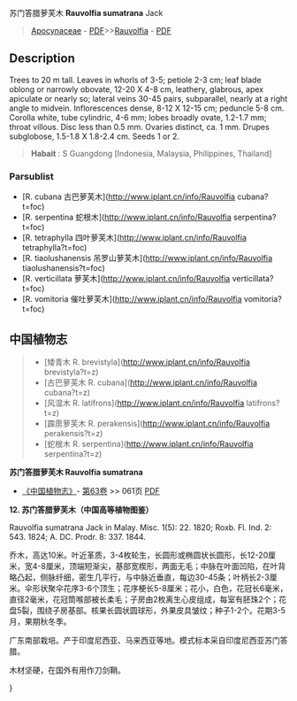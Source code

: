 苏门答腊萝芙木 **Rauvolfia sumatrana** Jack

> [Apocynaceae](http://www.iplant.cn/info/Apocynaceae?t=foc) - [PDF](http://www.iplant.cn/foc/pdf/Apocynaceae.pdf)>>[Rauvolfia](http://www.iplant.cn/info/Rauvolfia?t=foc) - [PDF](http://www.iplant.cn/foc/pdf/Rauvolfia.pdf)

## Description

Trees to 20 m tall. Leaves in whorls of 3-5; petiole 2-3 cm; leaf blade oblong or narrowly obovate, 12-20 X 4-8 cm, leathery, glabrous, apex apiculate or nearly so; lateral veins 30-45 pairs, subparallel, nearly at a right angle to midvein. Inflorescences dense, 8-12 X 12-15 cm; peduncle 5-8 cm. Corolla white, tube cylindric, 4-6 mm; lobes broadly ovate, 1.2-1.7 mm; throat villous. Disc less than 0.5 mm. Ovaries distinct, ca. 1 mm. Drupes subglobose, 1.5-1.8 X  1.8-2.4 cm. Seeds 1 or 2.


> **Habait** : 
> S Guangdong [Indonesia, Malaysia, Philippines, Thailand]



### Parsublist

* [R.  cubana  古巴萝芙木](http://www.iplant.cn/info/Rauvolfia cubana?t=foc)
* [R.  serpentina  蛇根木](http://www.iplant.cn/info/Rauvolfia serpentina?t=foc)
* [R.  tetraphylla  四叶萝芙木](http://www.iplant.cn/info/Rauvolfia tetraphylla?t=foc)
* [R.  tiaolushanensis  吊罗山萝芙木](http://www.iplant.cn/info/Rauvolfia tiaolushanensis?t=foc)
* [R.  verticillata  萝芙木](http://www.iplant.cn/info/Rauvolfia verticillata?t=foc)
* [R.  vomitoria  催吐萝芙木](http://www.iplant.cn/info/Rauvolfia vomitoria?t=foc)


## 中国植物志

> * [矮青木  R.  brevistyla](http://www.iplant.cn/info/Rauvolfia brevistyla?t=z)
> * [古巴萝芙木  R.  cubana](http://www.iplant.cn/info/Rauvolfia cubana?t=z)
> * [风湿木  R.  latifrons](http://www.iplant.cn/info/Rauvolfia latifrons?t=z)
> * [霹雳萝芙木  R.  perakensis](http://www.iplant.cn/info/Rauvolfia perakensis?t=z)
> * [蛇根木  R.  serpentina](http://www.iplant.cn/info/Rauvolfia serpentina?t=z)


**苏门答腊萝芙木 Rauvolfia sumatrana**

* [《中国植物志》](http://www.iplant.cn/frps)- [第63卷](http://www.iplant.cn/frps/vol/63) >> 061页 [PDF](http://www.iplant.cn/frps/pdf/63/061.pdf)


**12. 苏门答腊萝芙木（中国高等植物图鉴）**

Rauvolfia sumatrana Jack in Malay. Misc. 1(5): 22. 1820; Roxb. Fl. Ind. 2: 543. 1824; A. DC. Prodr. 8: 337. 1844.

乔木，高达10米。叶近革质，3-4枚轮生，长圆形或椭圆状长圆形，长12-20厘米，宽4-8厘米，顶端短渐尖，基部宽楔形，两面无毛；中脉在叶面凹陷，在叶背略凸起，侧脉纤细，密生几平行，与中脉近垂直，每边30-45条；叶柄长2-3厘米。伞形状聚伞花序3-6个顶生；花序梗长5-8厘米；花小，白色，花冠长6毫米，直径2毫米，花冠筒喉部被长柔毛；子房由2枚离生心皮组成，每室有胚珠2个；花盘5裂，围绕子房基部。核果长圆状圆球形，外果皮具皱纹；种子1-2个。花期3-5月，果期秋冬季。

广东南部栽培。产于印度尼西亚、马来西亚等地。模式标本采自印度尼西亚苏门答腊。

木材坚硬，在国外有用作刀剑鞘。



}